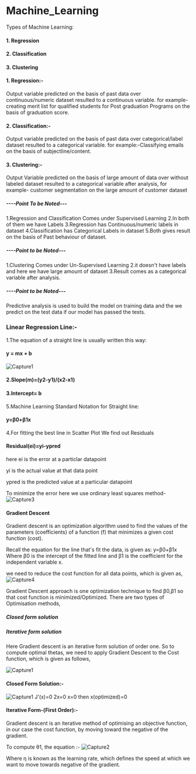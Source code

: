 # Machine_Learning
Types of Machine Learning:

#### 1. Regression
#### 2. Classification
#### 3. Clustering

#### 1. Regression:- 
Output variable predicted on the basis of past data over continuous/numeric dataset resulted to a continuous variable.
for example- creating merit list for qualified students for Post graduation Programs on the basis of graduation score.

#### 2. Classification:- 
Output variable predicted on the basis of past data over categorical/label dataset resulted to a categorical variable.
for example:-Classifying emails on the basis of subjectline/content.

#### 3. Clustering:-  
Output Variable predicted on the basis of large amount of data over without labeled dataset resulted to a categorical                    variable after analysis, for example- customer segmentation on the large amount of customer dataset

##### *----Point To be Noted---*
1.Regression and Classification Comes under Supervised Learning
2.In both of them we have Labels
3.Regression has Continuous/numeric labels  in dataset
4.Classification has Categorical Labels in dataset
5.Both gives result on the basis of Past behaviour of dataset.

##### *----Point to be Noted---*
1.Clustering Comes under Un-Supervised Learning
2.it doesn't have labels and here we have large amount of dataset 
3.Result comes as a categorical variable after analysis.

##### *----Point to be Noted---*
Predictive analysis is used to build the model on training data and the we predict on the test data if our model has passed the tests.


### Linear Regression Line:-
1.The equation of a straight line is usually written this way:
#### y = mx + b
![Capture1](https://user-images.githubusercontent.com/16449922/60673158-c2ad5a80-9e94-11e9-9e1e-f991ef37c201.JPG)

#### 2.Slope(m)=(y2-y1)/(x2-x1)
#### 3.Intercept= b


5.Machine Learning Standard Notation for Straight line:
#### y=β0+β1x

4.For fitting the best line in Scatter Plot
We find out Residuals

#### Residual(ei)=yi-ypred

here ei is the error at a particlar datapoint

yi is the actual value at that data point

ypred is the predicted value at a particular datapoint

To minimize the error here we use ordinary least squares method-
![Capture3](https://user-images.githubusercontent.com/16449922/60716446-09568f80-9f3d-11e9-8e41-94ff5f693a25.JPG)

#### Gradient Descent
Gradient descent is an optimization algorithm used to find the values of the parameters (coefficients) of a function (f) that minimizes a given cost function (cost).
 
Recall the equation for the line that's fit the data, is given as:
y=β0+β1x
Where β0 is the intercept of the fitted line and 
β1 is the coefficient for the independent variable x.

we need to reduce the cost function for all data points, which is given as,
![Capture4](https://user-images.githubusercontent.com/16449922/60717899-d910f000-9f40-11e9-8cad-d97c05fc0208.JPG)

Gradient Descent approach is one optimization technique to find β0,β1 so that cost function is minimized/Optimized.
There are two types of Optimisation methods,

##### Closed form solution
##### Iterative form solution

Here Gradient descent is an iterative form solution of order one. So to compute optimal thetas, we need to apply Gradient Descent to the Cost function, which is given as follows,

![Capture1](https://user-images.githubusercontent.com/16449922/60719054-217ddd00-9f44-11e9-95e1-c3c37ddd7fef.JPG)

#### Closed Form Solution:-
![Capture1](https://user-images.githubusercontent.com/16449922/60719054-217ddd00-9f44-11e9-95e1-c3c37ddd7fef.JPG)
J'(x)=0
2x=0
x=0
then x(optimized)=0

#### Iterative Form-(First Order):-
Gradient descent is an iterative method of optimising an objective function, in our case the cost function, by moving toward the negative of the gradient.

 To compute θ1, the equation :-
 ![Capture2](https://user-images.githubusercontent.com/16449922/60720976-0c0bb180-9f4a-11e9-8593-c9907f2ee7a5.JPG)

Where η is known as the learning rate, which defines the speed at which we want to move towards negative of the gradient. ​
